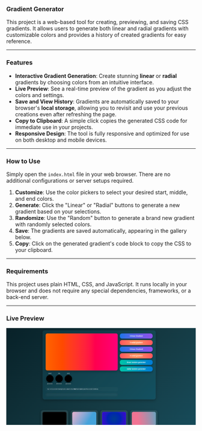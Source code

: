 ### **Gradient Generator**

This project is a web-based tool for creating, previewing, and saving CSS gradients. It allows users to generate both linear and radial gradients with customizable colors and provides a history of created gradients for easy reference.

---

### **Features**

* **Interactive Gradient Generation**: Create stunning **linear** or **radial** gradients by choosing colors from an intuitive interface.
* **Live Preview**: See a real-time preview of the gradient as you adjust the colors and settings.
* **Save and View History**: Gradients are automatically saved to your browser's **local storage**, allowing you to revisit and use your previous creations even after refreshing the page.
* **Copy to Clipboard**: A simple click copies the generated CSS code for immediate use in your projects.
* **Responsive Design**: The tool is fully responsive and optimized for use on both desktop and mobile devices.

---

### **How to Use**

Simply open the `index.html` file in your web browser. There are no additional configurations or server setups required.

1.  **Customize**: Use the color pickers to select your desired start, middle, and end colors.
2.  **Generate**: Click the "Linear" or "Radial" buttons to generate a new gradient based on your selections.
3.  **Randomize**: Use the "Random" button to generate a brand new gradient with randomly selected colors.
4.  **Save**: The gradients are saved automatically, appearing in the gallery below.
5.  **Copy**: Click on the generated gradient's code block to copy the CSS to your clipboard.

---

### **Requirements**

This project uses plain HTML, CSS, and JavaScript. It runs locally in your browser and does not require any special dependencies, frameworks, or a back-end server.

---

### **Live Preview**

[![screenshot](./data/2025-08-28_03-58.png)](https://color-gradient-generator-jet.vercel.app/)